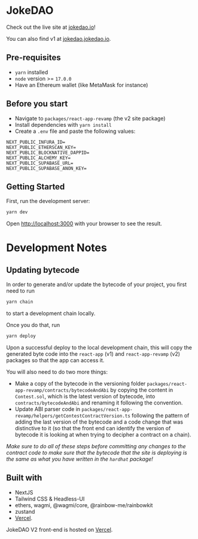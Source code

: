 # JokeDAO

Check out the live site at [jokedao.io](https://jokedao.io)!

You can also find v1 at [jokedao.jokedao.io](https://jokedao.jokedao.io).

## Pre-requisites
- `yarn` installed
- `node` version >= `17.0.0`
- Have an Ethereum wallet (like MetaMask for instance)
## Before you start
- Navigate to `packages/react-app-revamp` (the v2 site package)
- Install dependencies with `yarn install`
- Create a `.env` file and paste the following values:

```
NEXT_PUBLIC_INFURA_ID=
NEXT_PUBLIC_ETHERSCAN_KEY=
NEXT_PUBLIC_BLOCKNATIVE_DAPPID=
NEXT_PUBLIC_ALCHEMY_KEY=
NEXT_PUBLIC_SUPABASE_URL=
NEXT_PUBLIC_SUPABASE_ANON_KEY=
```
## Getting Started

First, run the development server:

```bash
yarn dev
```

Open [http://localhost:3000](http://localhost:3000) with your browser to see the result.

# Development Notes

## Updating bytecode

In order to generate and/or update the bytecode of your project, you first need to run 

```bash
yarn chain
```

to start a development chain locally.

Once you do that, run 

```bash
yarn deploy
```

Upon a successful deploy to the local development chain, this will copy the generated byte code into the `react-app` (v1) and `react-app-revamp` (v2) packages so that the app can access it.

You will also need to do two more things:
  - Make a copy of the bytecode in the versioning folder `packages/react-app-revamp/contracts/bytecodeAndAbi` by copying the content in `Contest.sol`, which is the latest version of bytecode, into `contracts/bytecodeAndAbi` and renaming it following the convention.
  - Update ABI parser code in `packages/react-app-revamp/helpers/getContestContractVersion.ts` following the pattern of adding the last version of the bytecode and a code change that was distinctive to it (so that the front end can identify the version of bytecode it is looking at when trying to decipher a contract on a chain).

*Make sure to do all of these steps before committing any changes to the contract code to make sure that the bytecode that the site is deploying is the same as what you have written in the `hardhat` package!*

## Built with
- NextJS
- Tailwind CSS & Headless-UI
- ethers, wagmi, @wagmi/core, @rainbow-me/rainbowkit
- zustand
- [Vercel](https://vercel.com/?utm_source=jokedao&utm_campaign=oss).

JokeDAO V2 front-end is hosted on [Vercel](https://vercel.com/?utm_source=jokedao&utm_campaign=oss).